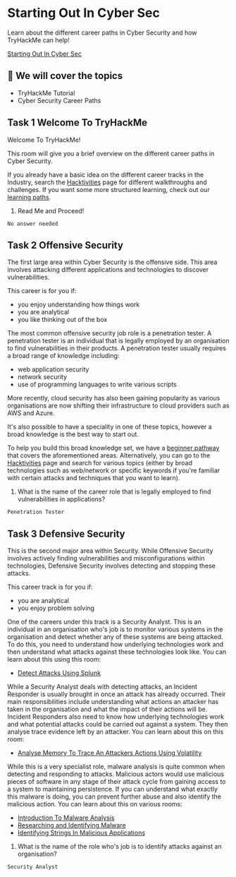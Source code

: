 # Starting Out In Cyber Sec

Learn about the different career paths in Cyber Security and how TryHackMe can help!

[Starting Out In Cyber Sec](https://tryhackme.com/room/startingoutincybersec)

## 💢 We will cover  the topics

* TryHackMe Tutorial
* Cyber Security Career Paths

## Task 1 Welcome To TryHackMe

Welcome To TryHackMe! 

This room will give you a brief overview on the different career paths in Cyber Security. 

If you already have a basic idea on the different career tracks in the Industry, search the [Hacktivities](https://tryhackme.com/hacktivities) page for different walkthroughs and challenges.
If you want some more structured learning, check out our [learning paths](https://tryhackme.com/paths).

1. Read Me and Proceed!

`No answer needed`

## Task 2 Offensive Security

The first large area within Cyber Security is the offensive side. This area involves attacking different applications and technologies to discover vulnerabilities.

This career is for you if:

* you enjoy understanding how things work
* you are analytical
* you like thinking out of the box

The most common offensive security job role is a penetration tester. A penetration tester is an individual that is legally employed by an organisation to find vulnerabilities in their products. A penetration tester usually requires a broad range of knowledge including:

* web application security
* network security
* use of programming languages to write various scripts

More recently, cloud security has also been gaining popularity as various organisations are now shifting their infrastructure to cloud providers such as AWS and Azure.

It's also possible to have a speciality in one of these topics, however a broad knowledge is the best way to start out.

To help you build this broad knowledge set, we have a [beginner pathway](https://tryhackme.com/path/outline/beginner) that covers the aforementioned areas. Alternatively, you can go to the [Hacktivities](https://tryhackme.com/hacktivities) page and search for various topics (either by broad technologies such as web/network or specific keywords if you're familiar with certain attacks and techniques that you want to learn).

1. What is the name of the career role that is legally employed to find vulnerabilities in applications?

`Penetration Tester`

## Task 3 Defensive Security

This is the second major area within Security. While Offensive Security involves actively finding vulnerabilities and misconfigurations within technologies, Defensive Security involves detecting and stopping these attacks.

This career track is for you if:

* you are analytical
* you enjoy problem solving

One of the careers under this track is a Security Analyst. This is an individual in an organisation who's job is to monitor various systems in the organisation and detect whether any of these systems are being attacked. To do this, you need to understand how underlying technologies work and then understand what attacks against these technologies look like. You can learn about this using this room:

* [Detect Attacks Using Splunk](https://tryhackme.com/room/bpsplunk)

While a Security Analyst deals with detecting attacks, an Incident Responder is usually brought in once an attack has already occurred. Their main responsibilities include understanding what actions an attacker has taken in the organisation and what the impact of their actions will be. Incident Responders also need to know how underlying technologies work and what potential attacks could be carried out against a system. They then analyse trace evidence left by an attacker. You can learn about this on this room:

* [Analyse Memory To Trace An Attackers Actions Using Volatility](https://tryhackme.com/room/bpvolatility)

While this is a very specialist role, malware analysis is quite common when detecting and responding to attacks. Malicious actors would use malicious pieces of software in any stage of their attack cycle from gaining access to a system to maintaining persistence. If you can understand what exactly this malware is doing, you can prevent further abuse and also identify the malicious action. You can learn about this on various rooms:

* [Introduction To Malware Analysis](https://tryhackme.com/room/malmalintroductory)
* [Researching and Identifying Malware](https://tryhackme.com/room/malresearching)
* [Identifying Strings In Malicious Applications](https://tryhackme.com/room/malstrings)

1. What is the name of the role who's job is to identify attacks against an organisation?

`Security Analyst`
